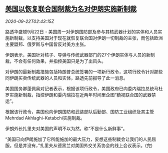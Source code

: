 <!--1600743223000-->
[美国以恢复联合国制裁为名对伊朗实施新制裁](https://cn.reuters.com/article/usa-iran-sanctions-new-0922-tues-idCNKCS26D06F)
------

<div><i>2020-09-22T02:43:15Z</i></div><p>路透华盛顿9月22日 - 美国周一对伊朗国防部及参与其核武器计划的实体和人员实施新制裁，以支持美国对于现在就恢复联合国对伊朗一切制裁的主张，而包括欧洲主要盟邦、俄罗斯与中国皆反对美方主张。</p><p>伊朗表示，美国针对核子、导弹与传统武器部门的27个伊朗实体与人员的新制裁，不会有任何效果，并指控美国只是为了出风头。</p><p>对伊朗的最新制裁措施包括特朗普总统签署的一项新行政令，这项行政令针对那些同伊朗买卖传统武器的人员和实体，路透先前报导了此一消息。</p><p>美国国务卿蓬佩奥对记者表示，根据该项行政令，美国政府已向委内瑞拉总统马杜罗实施新制裁，指控伊朗和委内瑞拉在近两年时间里企图“藐视联合国的武器禁运”。</p><p>根据该行政令，美国也向伊朗国防和武装部队后勤部、国防工业组织及其主管Mehrdad Akhlaghi-Ketabchi实施制裁。</p><p>伊朗外长扎里夫对美国的声明不以为然，称“不是什么新鲜事”。</p><p>“美国已向伊朗施加了它所能施加的最大压力，妄想这些制裁会让我们的人民屈服。但是并没有，”扎里夫从德黑兰对美国外交关系协会的线上会议表示。(完)</p>
